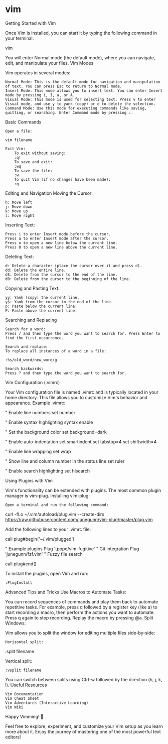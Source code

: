 # vim
Getting Started with Vim

Once Vim is installed, you can start it by typing the following command in your terminal:

vim

You will enter Normal mode (the default mode), where you can navigate, edit, and manipulate your files.
Vim Modes

Vim operates in several modes:

    Normal Mode: This is the default mode for navigation and manipulation of text. You can press Esc to return to Normal mode.
    Insert Mode: This mode allows you to insert text. You can enter Insert mode by pressing i, I, a, or A.
    Visual Mode: This mode is used for selecting text. Press v to enter Visual mode, and use y to yank (copy) or d to delete the selection.
    Command Mode: Use this mode for executing commands like saving, quitting, or searching. Enter Command mode by pressing :.

Basic Commands

    Open a file:

    vim filename

    Exit Vim:
        To exit without saving:
        :q!
        To save and exit:
        :wq
        To save the file:
        :w
        To quit Vim (if no changes have been made):
        :q

Editing and Navigation
Moving the Cursor:

    h: Move left
    j: Move down
    k: Move up
    l: Move right

Inserting Text:

    Press i to enter Insert mode before the cursor.
    Press a to enter Insert mode after the cursor.
    Press o to open a new line below the current line.
    Press O to open a new line above the current line.

Deleting Text:

    d: Delete a character (place the cursor over it and press d).
    dd: Delete the entire line.
    d$: Delete from the cursor to the end of the line.
    d0: Delete from the cursor to the beginning of the line.

Copying and Pasting Text:

    yy: Yank (copy) the current line.
    y$: Yank from the cursor to the end of the line.
    p: Paste below the current line.
    P: Paste above the current line.

Searching and Replacing

    Search for a word:
    Press / and then type the word you want to search for. Press Enter to find the first occurrence.

    Search and replace:
    To replace all instances of a word in a file:

    :%s/old_word/new_word/g

    Search backwards:
    Press ? and then type the word you want to search for.

Vim Configuration (.vimrc)

Your Vim configuration file is named .vimrc and is typically located in your home directory. This file allows you to customize Vim's behavior and appearance.
Example .vimrc:

" Enable line numbers
set number

" Enable syntax highlighting
syntax enable

" Set the background color
set background=dark

" Enable auto-indentation
set smartindent
set tabstop=4
set shiftwidth=4

" Enable line wrapping
set wrap

" Show line and column number in the status line
set ruler

" Enable search highlighting
set hlsearch

Using Plugins with Vim

Vim's functionality can be extended with plugins. The most common plugin manager is vim-plug.
Installing vim-plug:

    Open a terminal and run the following command:

curl -fLo ~/.vim/autoload/plug.vim --create-dirs \
  https://raw.githubusercontent.com/junegunn/vim-plug/master/plug.vim

Add the following lines to your .vimrc file:

call plug#begin('~/.vim/plugged')

" Example plugins
Plug 'tpope/vim-fugitive'  " Git integration
Plug 'junegunn/fzf.vim'    " Fuzzy file search

call plug#end()

To install the plugins, open Vim and run:

    :PlugInstall

Advanced Tips and Tricks
Use Macros to Automate Tasks:

You can record sequences of commands and play them back to automate repetitive tasks. For example, press q followed by a register key (like a) to start recording a macro, then perform the actions you want to automate. Press q again to stop recording. Replay the macro by pressing @a.
Split Windows:

Vim allows you to split the window for editing multiple files side-by-side:

    Horizontal split:

:split filename

Vertical split:

    :vsplit filename

You can switch between splits using Ctrl-w followed by the direction (h, j, k, l).
Useful Resources

    Vim Documentation
    Vim Cheat Sheet
    Vim Adventures (Interactive Learning)
    Vim Wiki

Happy Vimming! 🎉

Feel free to explore, experiment, and customize your Vim setup as you learn more about it. Enjoy the journey of mastering one of the most powerful text editors!
